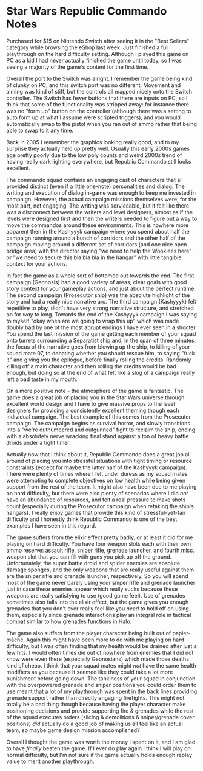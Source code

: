 Star Wars Republic Commando Notes
=================================

Purchased for $15 on Nintendo Switch after seeing it in the "Best Sellers"
category while browsing the eShop last week. Just finished a full playthrough
on the hard difficulty setting. Although I played this game on PC as a kid I
had never actually finished the game until today, so I was seeing a majority of
the game's content for the first time.

Overall the port to the Switch was alright. I remember the game being kind of
clunky on PC, and this switch port was no different. Movement and aiming was
kind of stiff, but the controls all mapped nicely onto the Switch controller.
The Switch has fewer buttons that there are inputs on PC, so I think that some
of the functionality was stripped away: for instance there was no "form up"
button on the controller (although there was a setting to auto form up at what
I assume were scripted triggers), and you would automatically swap to the
pistol when you ran out of ammo rather that being able to swap to it any time.

Back in 2005 I remember the graphics looking really good, and to my surprise
they actually held up pretty well. Usually this early 2000s games age pretty
poorly due to the low poly counts and weird 2000s trend of having really dark
lighting everywhere, but Republic Commando still looks excellent.

The commando squad contains an engaging cast of characters that all provided
distinct (even if a little one-note) personalities and dialog. The writing and
execution of dialog in-game was enough to keep me invested in campaign.
However, the actual campaign missions themselves were, for the most part, not
engaging. The writing was serviceable, but it felt like there was a disconnect
between the writers and level designers, almost as if the levels were designed
first and then the writers needed to figure out a way to move the commandos
around these environments. This is nowhere more apparent then in the Kashyyyk
campaign where you spend about half the campaign running around a bunch of
corridors and the other half of the campaign moving around a different set of
corridors (and one nice open bridge area) with the director saying "we need to
help the Wookiees here" or "we need to secure this bla bla bla in the hangar"
with little tangible context for your actions.

In fact the game as a whole sort of bottomed out towards the end. The first
campaign (Geonosis) had a good variety of areas, clear goals with good story
context for your gameplay actions, and just about the perfect runtime. The
second campaign (Prosecutor ship) was the absolute highlight of the story and
had a really nice narrative arc. The third campaign (Kashyyyk) felt repetitive
to play, didn't have very strong narrative structure, and stretched on for
*way* to long. Towards the end of the Kashyyyk campaign I was saying to myself
"okay when are we going to wrap this up" which was made doubly bad by one of
the most abrupt endings I have ever seen in a shooter. You spend the last
mission of the game getting each member of your squad onto turrets surrounding
a Separatist ship and, in the span of three minutes, the focus of the narrative
goes from blowing up the ship, to killing of your squad mate 07, to debating
whether you should rescue him, to saying "fuck it" and giving you the epilogue,
before finally rolling the credits. Randomly killing off a main character and
then rolling the credits would be bad enough, but doing so at the end of what
felt like a slog of a campaign really left a bad taste in my mouth.

On a more positive note - the atmosphere of the game is fantastic. The game does
a great job of placing you in the Star Wars universe through excellent world
design and I have to give massive props to the level designers for providing a
consistently excellent theming though each individual campaign. The best
example of this comes from the Prosecutor campaign. The campaign begins as
survival horror, and slowly transitions into a "we're outnumbered and
outgunned" fight to reclaim the ship, ending with a absolutely nerve wracking
final stand against a ton of heavy battle droids under a tight timer.

Actually now that I think about it, Republic Commando does a great job all
around of placing you into stressful situations with tight timing or resource
constraints (except for maybe the latter half of the Kashyyyk campaign). There
were plenty of times where I felt under duress as my squad mates were
attempting to complete objectives on low health while being given support from
the rest of the team. It might also have been due to me playing on hard
difficulty, but there were also plenty of scenarios where I did *not* have an
abundance of resources, and felt a real pressure to make shots count
(especially during the Prosecutor campaign when retaking the ship's hangars).
I really enjoy games that provide this kind of stressful-yet-fair difficulty
and I honestly think Republic Commando is one of the best examples I have seen
in this regard.

The game suffers from the elixir effect pretty badly, or at least it did for me
playing on hard difficulty. You have four weapon slots each with their own ammo
reserve: assault rifle, sniper rifle, grenade launcher, and fourth misc. weapon
slot that you can fill with guns you pick up off the ground. Unfortunately, the
super battle droid and spider enemies are absolute damage sponges, and the only
weapons that are really useful against them are the sniper rifle and grenade
launcher, respectively. So you will spend most of the game never barely using
your sniper rifle and grenade launcher just in case these enemies appear which
really sucks because these weapons are really satisfying to use (good game
feel). Use of grenades sometimes also falls into the elixir effect, but the game
gives you enough grenades that you don't ever really feel like you *need* to
hold off on using them, especially since grenade interactions play an integral
role in tactical combat similar to how grenades functions in Halo.

The game also suffers from the player character being built out of papier-mâché.
Again this might have been more to do with me playing on hard difficulty, but I
was often finding that my health would be drained after just a few hits. I would
often times die out of nowhere from enemies that I did not know were even there
(especially Geonosians) which made those deaths kind of cheap. I think that your
squad mates might *not* have the same health modifiers as you because it seemed
like they could take a lot more punishment before going down. The tankiness of
your squad in conjunction with the overpowered grenade and sniper positions you
could order them to use meant that a lot of my playthrough was spent in the back
lines providing grenade support rather than directly engaging firefights. This
might not totally be a bad thing though because having the player character make
positioning decisions and provide supporting fire & grenades while the rest of
the squad executes orders (slicing & demolitions & sniper/grenade cover
positions) *did* actually do a good job of making us all feel like an actual
team, so maybe game design mission accomplished?

Overall I thought the game was worth the money I spent on it, and I am glad to
have *finally* beaten the game. If I ever do play again I think I will play on
normal difficulty, but I'm not sure if the game actually holds enough replay
value to merit another playthrough.

